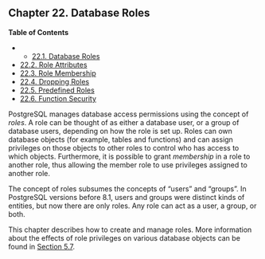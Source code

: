 ## Chapter 22. Database Roles

**Table of Contents**

  * *   [22.1. Database Roles](database-roles.html)
  * [22.2. Role Attributes](role-attributes.html)
  * [22.3. Role Membership](role-membership.html)
  * [22.4. Dropping Roles](role-removal.html)
  * [22.5. Predefined Roles](predefined-roles.html)
  * [22.6. Function Security](perm-functions.html)

PostgreSQL manages database access permissions using the concept of *roles*. A role can be thought of as either a database user, or a group of database users, depending on how the role is set up. Roles can own database objects (for example, tables and functions) and can assign privileges on those objects to other roles to control who has access to which objects. Furthermore, it is possible to grant *membership* in a role to another role, thus allowing the member role to use privileges assigned to another role.

The concept of roles subsumes the concepts of “users” and “groups”. In PostgreSQL versions before 8.1, users and groups were distinct kinds of entities, but now there are only roles. Any role can act as a user, a group, or both.

This chapter describes how to create and manage roles. More information about the effects of role privileges on various database objects can be found in [Section 5.7](ddl-priv.html "5.7. Privileges").